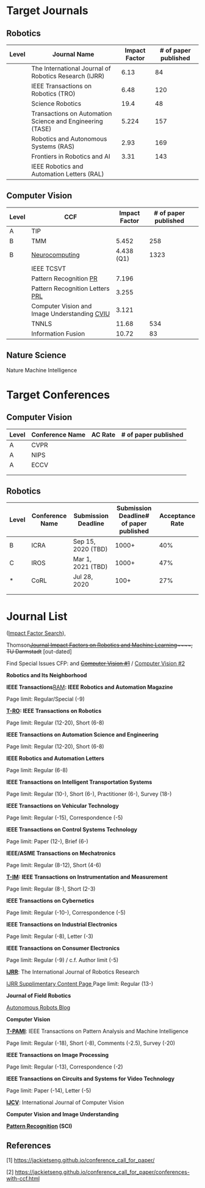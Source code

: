 # Target Journals

## Robotics

| Level | Journal Name                                              | Impact Factor | # of paper published |
| :---- | --------------------------------------------------------- | ------------- | -------------------- |
|       | The International Journal of Robotics Research (IJRR)     | 6.13          | 84                   |
|       | IEEE Transactions on Robotics (TRO)                       | 6.48          | 120                  |
|       | Science Robotics                                          | 19.4          | 48                   |
|       | Transactions on Automation Science and Engineering (TASE) | 5.224         | 157                  |
|       | Robotics and Autonomous Systems (RAS)                     | 2.93          | 169                  |
|       | Frontiers in Robotics and AI                              | 3.31          | 143                  |
|       | IEEE Robotics and Automation Letters (RAL)                |               |                      |

## Computer Vision

| Level | CCF                                                          | Impact Factor | # of paper published |      |
| :---- | ------------------------------------------------------------ | ------------- | -------------------- | ---- |
| A     | TIP                                                          |               |                      |      |
| B     | TMM                                                          | 5.452         | 258                  |      |
| B     | [Neurocomputing](journals.elsevier.com/neurocomputing)       | 4.438 (Q1)    | 1323                 |      |
|       | IEEE TCSVT                                                   |               |                      |      |
|       | Pattern Recognition [PR](https://www.journals.elsevier.com/pattern-recognition) | 7.196         |                      |      |
|       | Pattern Recognition Letters [PRL](https://www.journals.elsevier.com/pattern-recognition-letters) | 3.255         |                      |      |
|       | Computer Vision and Image Understanding [CVIU](https://www.journals.elsevier.com/pattern-recognition-letters) | 3.121         |                      |      |
|       | TNNLS                                                        | 11.68         | 534                  |      |
|       | Information Fusion                                           | 10.72         | 83                   |      |



## Nature Science

Nature Machine Intelligence



# Target Conferences

## Computer Vision

| Level | Conference Name | AC Rate | # of paper published |
| :---- | --------------- | ------- | -------------------- |
| A     | CVPR            |         |                      |
| A     | NIPS            |         |                      |
| A     | ECCV            |         |                      |
|       |                 |         |                      |
|       |                 |         |                      |

## Robotics

| Level | Conference Name | Submission Deadline | Submission Deadline# of paper published | Acceptance Rate |
| :---- | --------------- | ------------------- | --------------------------------------- | --------------- |
| B     | ICRA            | Sep 15, 2020 (TBD)  | 1000+                                   | 40%             |
| C     | IROS            | Mar 1, 2021 (TBD)   | 1000+                                   | 47%             |
| *     | CoRL            | Jul 28, 2020        | 100+                                    | 27%             |
|       |                 |                     |                                         |                 |
|       |                 |                     |                                         |                 |

### 

# Journal List

 ([Impact Factor Search](https://jcr.clarivate.com/)), 

Thomson~~[Journal Impact Factors on Robotics and Machine Learning](http://www.ias.informatik.tu-darmstadt.de/Miscellaneous/JournalImpactFactors)~~~~, TU Darmstadt~~ [out-dated]

Find Special Issues CFP:  and [~~Computer Vision #1~~](http://www.google.com/search?q="special+issue"+site%3Alists.diku.dk%2Fpipermail%2Fimageworld&tbs=qdr:y) / [Computer Vision #2](http://conferences.visionbib.com/Iris-Conferences.html#special)

**Robotics and Its Neighborhood**

**IEEE Transactions**[RAM](http://www.ieee-ras.org/publications/ram)**: IEEE Robotics and Automation Magazine**

Page limit: Regular/Special (-9)

**[T-RO](http://www.ieee-ras.org/publications/t-ro): IEEE Transactions on Robotics**

Page limit: Regular (12-20), Short (6-8)

**IEEE Transactions on Automation Science and Engineering**

Page limit: Regular (12-20), Short (6-8)

**IEEE Robotics and Automation Letters**

Page limit: Regular (6-8)

**IEEE Transactions on Intelligent Transportation Systems**

Page limit: Regular (10-), Short (6-), Practitioner (6-), Survey (18-)

**IEEE Transactions on Vehicular Technology**

Page limit: Regular (-15), Correspondence (-5)

**IEEE Transactions on Control Systems Technology**

Page limit: Paper (12-), Brief (6-)

**IEEE/ASME Transactions on Mechatronics**

Page limit: Regular (8-12), Short (4-6)

**[T-IM](http://ieee-ims.org/publications/transactions-tim): IEEE Transactions on Instrumentation and Measurement**

Page limit: Regular (8-), Short (2-3)

**IEEE Transactions on Cybernetics**

Page limit: Regular (-10-), Correspondence (-5)

**IEEE Transactions on Industrial Electronics**

Page limit: Regular (-8), Letter (-3)

**IEEE Transactions on Consumer Electronics**

Page limit: Regular (-9) / c.f. Author limit (-5)

**[IJRR](http://ijr.sagepub.com/)**: The International Journal of Robotics Research

[IJRR Supplimentary Content Page ](http://www.ijrr.org/)Page limit: Regular (13-)

**Journal of Field Robotics**

[Autonomous Robots Blog](http://www.autonomousrobotsblog.com/)

**Computer Vision**

**[T-PAMI](https://www.computer.org/csdl/journal/tp)**: IEEE Transactions on Pattern Analysis and Machine Intelligence

Page limit: Regular (-18), Short (-8), Comments (-2.5), Survey (-20)

**IEEE Transactions on Image Processing**

Page limit: Regular (-13), Correspondence (-2)

**IEEE Transactions on Circuits and Systems for Video Technology**

Page limit: Paper (-14), Letter (-5)

**[IJCV](http://www.springer.com/computer/image+processing/journal/11263)**: International Journal of Computer Vision

**Computer Vision and Image Understanding**

**[Pattern Recognition](http://www.journals.elsevier.com/pattern-recognition) (SCI)**





## References

[1] https://jackietseng.github.io/conference_call_for_paper/

[2] https://jackietseng.github.io/conference_call_for_paper/conferences-with-ccf.html